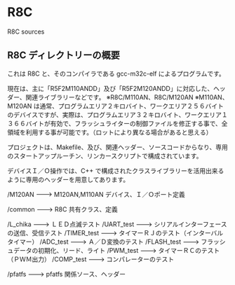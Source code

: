 R8C
=========

R8C sources 

## R8C ディレクトリーの概要

これは R8C と、そのコンパイラである gcc-m32c-elf によるプログラムです。

現在は、主に「R5F2M110ANDD」及び「R5F2M120ANDD」に対応した、ヘッダー、関連ライブラリーなどです。
※R8C/M110AN、R8C/M120AN
※M110AN、M120AN は通常、プログラムエリア２キロバイト、ワークエリア２５６バイトのデバイスですが、実際は、プログラムエリア３２キロバイト、ワークエリア１３６６バイトが有効で、フラッシュライターの制御ファイルを修正する事で、全領域を利用する事が可能です。（ロットにより異なる場合があると思える）

プロジェクトは、Makefile、及び、関連ヘッダー、ソースコードからなり、専用のスタートアップルーチン、リンカースクリプトで構成されています。

デバイスＩ／Ｏ操作では、C++ で構成されたクラスライブラリーを活用出来るように専用のヘッダーを用意してあります。

/M120AN      --->   M120AN,M110AN デバイス、Ｉ／Ｏポート定義

/common      --->   R8C 共有クラス、定義

/L_chika     --->   ＬＥＤ点滅テスト
/UART_test   --->   シリアルインターフェースの送信、受信テスト
/TIMER_test  --->   タイマーＲＪのテスト（インターバルタイマー）
/ADC_test    --->   Ａ／Ｄ変換のテスト
/FLASH_test  --->   フラッシュデータの初期化、リード、ライト
/PWM_test    --->   タイマーＲＣのテスト（ＰＷＭ出力）
/COMP_test   --->   コンパレーターのテスト

/pfatfs      --->   pfatfs 関係ソース、ヘッダー
